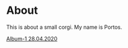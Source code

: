 # About

This is about a small corgi.
My name is Portos.

[Album-1 28.04.2020](https://www.flickr.com/photos/30488806@N06/albums/72157714072564497)